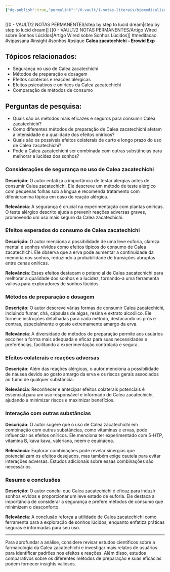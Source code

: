 ```yaml
---
{"dg-publish":true,"permalink":"/0-vault/1-notas-literais/biomedicalizacao/calea-zacatechichi-erowid-3/","tags":["meditacao","vipassana","insight","sonhos","psique"],"dgHomeLink":true,"dgShowLocalGraph":true,"dgShowFileTree":true,"dgEnableSearch":true}
---
```


[[0 - VAULT/2 NOTAS PERMANENTES/step by step to lucid dream\|step by step to lucid dream]]
[[0 - VAULT/2 NOTAS PERMANENTES/Artigo Wired sobre Sonhos Lúcidos\|Artigo Wired sobre Sonhos Lúcidos]]
#meditacao #vipassana #insight #sonhos #psique 
**Calea zacatechichi - Erowid Exp**

## Tópicos relacionados:

- Segurança no uso de Calea zacatechichi
- Métodos de preparação e dosagem
- Efeitos colaterais e reações alérgicas
- Efeitos psicoativos e oníricos da Calea zacatechichi
- Comparação de métodos de consumo

## Perguntas de pesquisa:

- Quais são os métodos mais eficazes e seguros para consumir Calea zacatechichi?
- Como diferentes métodos de preparação de Calea zacatechichi afetam a intensidade e a qualidade dos efeitos oníricos?
- Quais são os possíveis efeitos colaterais de curto e longo prazo do uso de Calea zacatechichi?
- Pode a Calea zacatechichi ser combinada com outras substâncias para melhorar a lucidez dos sonhos?

### **Considerações de segurança no uso de Calea zacatechichi**

**Descrição**: O autor enfatiza a importância de testar alergias antes de consumir Calea zacatechichi. Ele descreve um método de teste alérgico com pequenas folhas sob a língua e recomenda tratamento com difenidramina tópica em caso de reação alérgica.

**Relevância**: A segurança é crucial na experimentação com plantas oníricas. O teste alérgico descrito ajuda a prevenir reações adversas graves, promovendo um uso mais seguro da Calea zacatechichi.

### **Efeitos esperados do consumo de Calea zacatechichi**

**Descrição**: O autor menciona a possibilidade de uma leve euforia, clareza mental e sonhos vívidos como efeitos típicos do consumo de Calea zacatechichi. Ele observa que a erva pode aumentar a continuidade da memória nos sonhos, reduzindo a probabilidade de transições abruptas entre cenas oníricas.

**Relevância**: Esses efeitos destacam o potencial de Calea zacatechichi para melhorar a qualidade dos sonhos e a lucidez, tornando-a uma ferramenta valiosa para exploradores de sonhos lúcidos.

### **Métodos de preparação e dosagem**

**Descrição**: O autor descreve várias formas de consumir Calea zacatechichi, incluindo fumar, chá, cápsulas de algas, resina e extrato alcoólico. Ele fornece instruções detalhadas para cada método, destacando os prós e contras, especialmente o gosto extremamente amargo da erva.

**Relevância**: A diversidade de métodos de preparação permite aos usuários escolher a forma mais adequada e eficaz para suas necessidades e preferências, facilitando a experimentação controlada e segura.

### **Efeitos colaterais e reações adversas**

**Descrição**: Além das reações alérgicas, o autor menciona a possibilidade de náusea devido ao gosto amargo da erva e os riscos gerais associados ao fumo de qualquer substância.

**Relevância**: Reconhecer e antecipar efeitos colaterais potenciais é essencial para um uso responsável e informado de Calea zacatechichi, ajudando a minimizar riscos e maximizar benefícios.

### **Interação com outras substâncias**

**Descrição**: O autor sugere que o uso de Calea zacatechichi em combinação com outras substâncias, como vitaminas e ervas, pode influenciar os efeitos oníricos. Ele menciona ter experimentado com 5-HTP, vitamina B, kava kava, valeriana, neem e equinácea.

**Relevância**: Explorar combinações pode revelar sinergias que potencializam os efeitos desejados, mas também exige cautela para evitar interações adversas. Estudos adicionais sobre essas combinações são necessários.

### **Resumo e conclusões**

**Descrição**: O autor conclui que Calea zacatechichi é eficaz para induzir sonhos vívidos e proporcionar um leve estado de euforia. Ele destaca a importância de considerar a segurança e prefere métodos de consumo que minimizem o desconforto.

**Relevância**: A conclusão reforça a utilidade de Calea zacatechichi como ferramenta para a exploração de sonhos lúcidos, enquanto enfatiza práticas seguras e informadas para seu uso.

---

Para aprofundar a análise, considere revisar estudos científicos sobre a farmacologia da Calea zacatechichi e investigar mais relatos de usuários para identificar padrões nos efeitos e reações. Além disso, estudos comparativos sobre os diferentes métodos de preparação e suas eficácias podem fornecer insights valiosos.